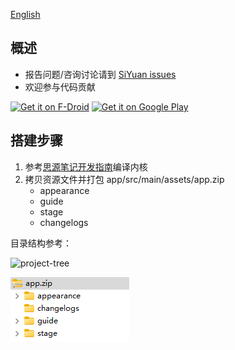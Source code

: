 [English](https://github.com/siyuan-note/siyuan-android/blob/master/README.md)

## 概述

* 报告问题/咨询讨论请到 [SiYuan issues](https://github.com/siyuan-note/siyuan/issues)
* 欢迎参与代码贡献

[<img src="https://fdroid.gitlab.io/artwork/badge/get-it-on.png"
alt="Get it on F-Droid"
height="80">](https://f-droid.org/packages/org.b3log.siyuan/)
[<img src="https://play.google.com/intl/en_us/badges/images/generic/en-play-badge.png"
alt="Get it on Google Play"
height="80">](https://play.google.com/store/apps/details?id=org.b3log.siyuan)

## 搭建步骤

1. 参考[思源笔记开发指南](https://github.com/siyuan-note/siyuan/blob/master/.github/CONTRIBUTING_zh_CN.md)编译内核
2. 拷贝资源文件并打包 app/src/main/assets/app.zip
   * appearance
   * guide
   * stage
   * changelogs

目录结构参考：

![project-tree](project-tree.png)

![app.zip](app-zip.png)